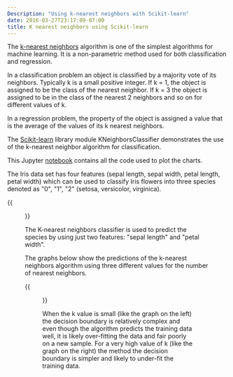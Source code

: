```yaml
---
Description: "Using k-nearest neighbors with Scikit-learn"
date: 2016-03-27T23:17:09-07:00
title: K nearest neighbors using Scikit-learn
---
```


The [k-nearest neighbors][10] algorithm is one of the simplest algorithms for machine learning. It is a non-parametric method used for both classification and regression.

[10]: https://en.wikipedia.org/wiki/K-nearest_neighbors_algorithm

In a classification problem an object is classified by a majority vote of its neighbors. Typically k is a small positive integer. If k = 1, the object is assigned to be the class of the nearest neighbor. If k = 3 the object is assigned to be in the class of the nearest 2 neighbors and so on for different values of k.

In a regression problem, the property of the object is assigned a value that is the average of the values of its k nearest neighbors.

The [Scikit-learn][20] library module KNeighborsClassifier demonstrates the use
of the k-nearest neighbor algorithm for classification.

[20]: http://scikit-learn.org/stable/modules/neighbors.html

This Jupyter [notebook][30] contains all the code used to plot the charts.

[30]: https://github.com/gavinln/stats_py_vm/blob/master/notebooks/scikit-learn/06_K_nearest_neighbors.ipynb

The Iris data set has four features (sepal length, sepal width, petal length, petal width) which can be used to classify Iris flowers into three species denoted as "0", "1", "2" (setosa, versicolor, virginica).

{{<figure src="/img/irises/iris_species-sepal_length-petal_width.png" title="Scatter plot of Iris species" width="600">}}

The K-nearest neighbors classifier is used to predict the species by using just two features: "sepal length" and "petal width".

The graphs below show the predictions of the k-nearest neighbors algorithm using three different values for the number of nearest neighbors.

{{<figure src="/img/k_nearest_neighbors/iris_multiple_values_k_nearest_neighbors.png" title="Using k-nearest neighbors to predict Iris species" width="600">}}

When the k value is small (like the graph on the left) the decision boundary is relatively complex and even though the algorithm predicts the training data well, it is likely over-fitting the data and fair poorly on a new sample. For a very high value of k (like the graph on the right) the method the decision boundary is simpler and likely to under-fit the training data.

